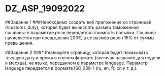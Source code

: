 # DZ_ASP_19092022
##Задание 1
###Необходимо создать веб приложение со страницей (/customs_duty), которая будет вычислять размер таможенной пошлины: в параметре price передается стоимость посылки. Пошлина начисляется при превышении 200€, а ее размер равен 15% от суммы превышения. 

##Задание 2
###* Реализуйте страницу, которая будет показывать текущую дату и время в полном формате (включая название дня недели и месяца), на языке, переданном в параметре language. Параметр language передается в формате ISO 639-1 (ru, en, fr, cn и т. д.).
